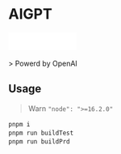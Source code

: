 # AIGPT
<p style='text-align:left'>
<img src="./src/components/img/AiGPT_1.png">
</p>
> Powerd by OpenAI

## Usage
> Warn `"node": ">=16.2.0"`
```sh
pnpm i
pnpm run buildTest
pnpm run buildPrd
```

